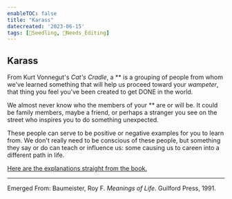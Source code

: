 ```yaml
---
enableTOC: false
title: "Karass"
datecreated: '2023-06-15'
tags: [🌱Seedling, 🧹Needs_Editing]
---
```

## Karass

From Kurt Vonnegut's *Cat's Cradle*, a ** is a grouping of people from whom we've learned something that will help us proceed toward your *wampeter*, that thing you feel you've been created to get DONE in the world.

We almost never know who the members of your ** are or will be. It could be family members, maybe a friend, or perhaps a stranger you see on the street who inspires you to do something unexpected. 

These people can serve to be positive or negative examples for you to learn from. We don't really need to be conscious of these people, but something they say or do can teach or influence us: some causing us to careen into a different path in life. 

[Here are the explanations straight from the book.](https://catscradle.neocities.org/chapter-24.html)

***
Emerged From: Baumeister, Roy F. *Meanings of Life*. Guilford Press, 1991.